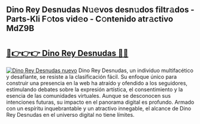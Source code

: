 ## Dino Rey Desnudas N𝚞𝚎vos desn𝚞dos filtr𝚊dos - Parts-Kli F𝚘tos vid𝚎o - C𝚘ntenido atr𝚊ctivo MdZ9B

# <h2><a href="http://mbauv1.tromn.icu/?c=Dino+Rey+Desnudas">🔗👉👉👉 Dino Rey Desnudas 🔗🔗</a></h2>

[![Dino Rey Desnudas nuevo](https://i.imgur.com/pEAQMta.gif)](http://mbauv1.tromn.icu/?c=Dino+Rey+Desnudas)
Dino Rey Desnudas, un individuo multifacético y desafiante, se resiste a la clasificación fácil. Su enfoque único para construir una presencia en la web ha atraído y ofendido a los seguidores, estimulando debates sobre la expresión artística, el consentimiento y la esencia de las comunidades virtuales. Aunque se desconocen sus intenciones futuras, su impacto en el panorama digital es profundo. Armado con un espíritu inquebrantable y un atractivo innegable, el alcance de Dino Rey Desnudas en el universo digital no tiene límites.
